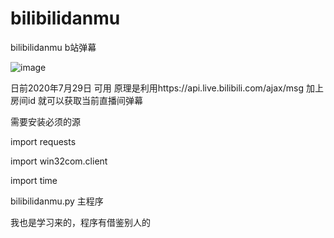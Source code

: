 # bilibilidanmu
bilibilidanmu   b站弹幕

![image](https://github.com/shuishen49/bilibilidanmu/blob/master/yanshi.png)

日前2020年7月29日 可用
原理是利用https://api.live.bilibili.com/ajax/msg
加上房间id 就可以获取当前直播间弹幕


需要安装必须的源

import requests

import win32com.client

import time


bilibilidanmu.py 主程序

我也是学习来的，程序有借鉴别人的
